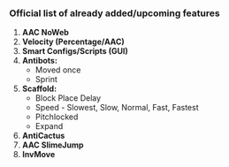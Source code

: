 ### Official list of already added/upcoming features
1. **AAC NoWeb**
2. **Velocity (Percentage/AAC)**
3. **Smart Configs/Scripts (GUI)**
4. **Antibots:**
   - Moved once
   - Sprint
5. **Scaffold:**
   - Block Place Delay
   - Speed - Slowest, Slow, Normal, Fast, Fastest
   - Pitchlocked
   - Expand
6. **AntiCactus**
7. **AAC SlimeJump**
8. **InvMove**

